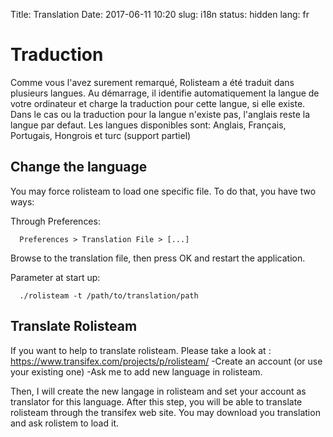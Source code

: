 Title: Translation
Date: 2017-06-11 10:20
slug: i18n
status: hidden
lang: fr



Traduction
==========

Comme vous l\'avez surement remarqué, Rolisteam a été traduit dans
plusieurs langues. Au démarrage, il identifie automatiquement la langue
de votre ordinateur et charge la traduction pour cette langue, si elle
existe. Dans le cas ou la traduction pour la langue n\'existe pas,
l\'anglais reste la langue par defaut. Les langues disponibles sont:
Anglais, Français, Portugais, Hongrois et turc (support partiel)

Change the language
-------------------

You may force rolisteam to load one specific file. To do that, you have
two ways:

Through Preferences:

`  Preferences > Translation File > [...] `

Browse to the translation file, then press OK and restart the
application.

Parameter at start up:

`  ./rolisteam -t /path/to/translation/path`

Translate Rolisteam
-------------------

If you want to help to translate rolisteam. Please take a look at :
<https://www.transifex.com/projects/p/rolisteam/> -Create an account (or
use your existing one) -Ask me to add new language in rolisteam.

Then, I will create the new langage in rolisteam and set your account as
translator for this language. After this step, you will be able to
translate rolisteam through the transifex web site. You may download you
translation and ask rolistem to load it.
